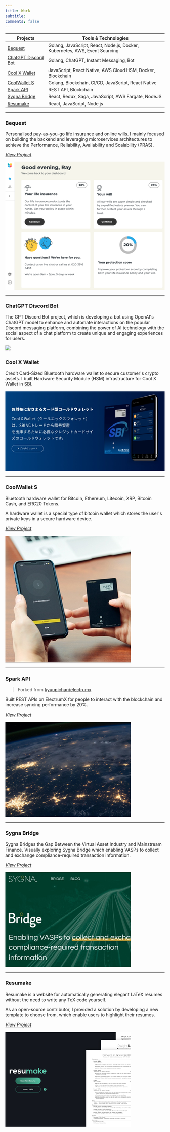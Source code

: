 ```yaml
---
title: Work
subtitle:
comments: false
---
```


| Projects                                    | Tools & Technologies                                                        |
|---------------------------------------------|-----------------------------------------------------------------------------|
| [Bequest](#bequest)                         | Golang, JavaScript, React, Node.js, Docker, Kubernetes, AWS, Event Sourcing |
| [ChatGPT Discord Bot](#chatgpt-discord-bot) | Golang, ChatGPT, Instant Messaging, Bot                                     |
| [Cool X Wallet](#cool-x-wallet)             | JavaScript, React Native, AWS Cloud HSM, Docker, Blockchain                 |
| [CoolWallet S](#coolwallet-s)               | Golang, Blockchain, CI/CD, JavaScript, React Native                         |
| [Spark API](#spark-api)                     | REST API, Blockchain                                                        |
| [Sygna Bridge](#sygna-bridge)               | React, Redux, Saga, JavaScript, AWS Fargate, NodeJS                         |
| [Resumake](#resumake)                       | React, JavaScript, Node.js                                                  |

---

### Bequest

Personalised pay-as-you-go life insurance and online wills.
I mainly focused on building the backend and leveraging microservices architectures to achieve the Performance,
Reliability, Availability and Scalability (PRAS).

_[View Project](https://www.linkedin.com/company/bequestlife/mycompany/)_

![](/img/bequest.png)

---

### ChatGPT Discord Bot

The GPT Discord Bot project, which is developing a bot using OpenAI's ChatGPT model to enhance and automate interactions on the popular Discord messaging platform, combining the power of AI technology with the social aspect of a chat platform to create unique and engaging experiences for users.

![](https://user-images.githubusercontent.com/19812545/239699730-28bc4608-871f-4477-bbb4-fcfbbdbe9a27.gif)

### Cool X Wallet

Credit Card-Sized Bluetooth hardware wallet to secure customer's crypto assets.
I built Hardware Security Module (HSM) infrastructure for Cool X Wallet in [SBI](https://www.sbibits.com/).

![](/img/coolx.jpg)

---

### CoolWallet S

Bluetooth hardware wallet for Bitcoin, Ethereum, Litecoin, XRP, Bitcoin Cash, and ERC20 Tokens.

A hardware wallet is a special type of bitcoin wallet which stores the user's private keys in a secure hardware device.

_[View Project](https://www.coolwallet.io/)_

![](/img/coolwallet.jpg)

---

### Spark API

> Forked from [kyuupichan/electrumx](https://github.com/kyuupichan/electrumx)

Built REST APIs on ElectrumX for people to interact with the blockchain and increase syncing performance by 20%.

_[View Project](https://github.com/rayspock/electrumx)_

![](/img/blockchain.jpg)

---

### Sygna Bridge

Sygna Bridges the Gap Between the Virtual Asset Industry and Mainstream Finance. Visually exploring Sygna Bridge which
enabling VASPs to collect and exchange compliance-required transaction information.

_[View Project](https://www.sygna.io/bridge/)_

![](/img/bridge.jpg)

---

### Resumake

Resumake is a website for automatically generating elegant LaTeX resumes without the need to write any TeX code
yourself.

As an open-source contributor, I provided a solution by developing a new template to choose from, which enable users to
highlight their resumes.

_[View Project](https://resumake.io/)_

![](/img/resumake.jpg)
